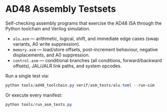 # AD48 Assembly Testsets

Self-checking assembly programs that exercise the AD48 ISA through the Python toolchain and Verilog simulation.

- `alu.asm` — arithmetic, logical, shift, and immediate edge cases (swap variants, A0 write suppression).
- `memory.asm` — load/store offsets, post-increment behaviour, negative displacements, and A0 suppression.
- `control.asm` — conditional branches (all conditions, forward/backward offsets), JAL/JALR link paths, and system opcodes.

Run a single test via:

```powershell
python tools/ad48_toolchain.py verif/asm_tests/alu.toml --run-sim
```

Or execute every manifest:

```powershell
python tools/run_asm_tests.py
```
